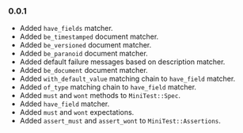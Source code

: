 ### 0.0.1

* Added `have_fields` matcher.
* Added `be_timestamped` document matcher.
* Added `be_versioned` document matcher.
* Added `be_paranoid` document matcher.
* Added default failure messages based on description matcher.
* Added `be_document` document matcher.
* Added `with_default_value` matching chain to `have_field` matcher.
* Added `of_type` matching chain to `have_field` matcher.
* Added `must` and `wont` methods to `MiniTest::Spec`.
* Added `have_field` matcher.
* Added `must` and `wont` expectations.
* Added `assert_must` and `assert_wont` to `MiniTest::Assertions`.
